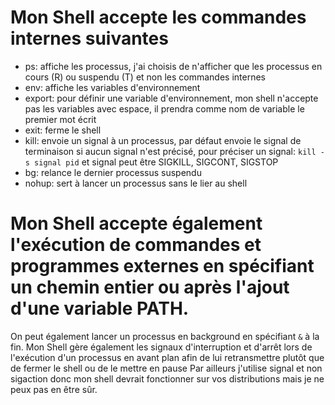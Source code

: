 # Mon Shell accepte les commandes internes suivantes
- ps: affiche les processus, j'ai choisis de n'afficher que les processus en cours (R) ou suspendu (T) et non les commandes internes
- env: affiche les variables d'environnement
- export: pour définir une variable d'environnement, mon shell n'accepte pas les variables avec espace, il prendra comme nom de variable le premier mot écrit
- exit: ferme le shell
- kill: envoie un signal à un processus, par défaut envoie le signal de terminaison si aucun signal n'est précisé, pour préciser un signal: `kill -s signal pid` et signal peut être SIGKILL, SIGCONT, SIGSTOP
- bg: relance le dernier processus suspendu
- nohup: sert à lancer un processus sans le lier au shell

# Mon Shell accepte également l'exécution de commandes et programmes externes en spécifiant un chemin entier ou après l'ajout d'une variable PATH.
On peut également lancer un processus en background en spécifiant `&` à la fin.
Mon Shell gère également les signaux d'interruption et d'arrêt lors de l'exécution d'un processus en avant plan afin de lui retransmettre plutôt que de fermer le shell ou de le mettre en pause
Par ailleurs j'utilise signal et non sigaction donc mon shell devrait fonctionner sur vos distributions mais je ne peux pas en être sûr.
